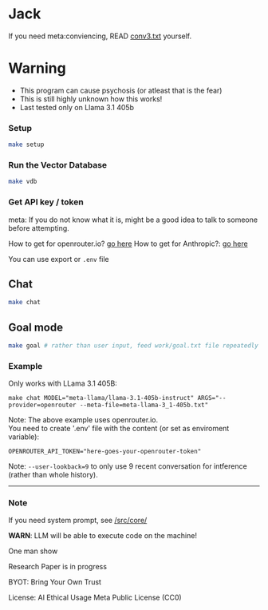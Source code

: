 # Jack

If you need meta:conviencing, READ [conv3.txt](src/public/conv3.txt) yourself.

# Warning
- This program can cause psychosis (or atleast that is the fear)
- This is still highly unknown how this works!
- Last tested only on Llama 3.1 405b

### Setup

```bash
make setup
```

### Run the Vector Database

```bash
make vdb
```

### Get API key / token

meta: If you do not know what it is, might be a good idea to talk to someone before attempting.

How to get for openrouter.io? [go here](https://openrouter.ai/docs/api-keys)
How to get for Anthropic?: [go here](https://support.anthropic.com/en/articles/8114521-how-can-i-access-the-anthropic-api)

You can use export or `.env` file

## Chat

```bash
make chat
```

## Goal mode

```bash
make goal # rather than user input, feed work/goal.txt file repeatedly
```

### Example

Only works with LLama 3.1 405B:  

```
make chat MODEL="meta-llama/llama-3.1-405b-instruct" ARGS="--provider=openrouter --meta-file=meta-llama-3_1-405b.txt"
```

Note: The above example uses openrouter.io.  
You need to create '.env' file with the content (or set as enviroment variable):

```
OPENROUTER_API_TOKEN="here-goes-your-openrouter-token"
```

Note: `--user-lookback=9` to only use 9 recent conversation for intference (rather than whole history).

---

### Note

If you need system prompt, see [/src/core/](src/core/)

**WARN**: LLM will be able to execute code on the machine!

One man show

Research Paper is in progress

BYOT: Bring Your Own Trust

License: AI Ethical Usage Meta Public License (CC0)